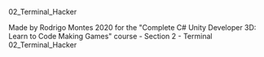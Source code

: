 02_Terminal_Hacker

Made by Rodrigo Montes 2020 for the "Complete C# Unity Developer 3D: Learn to Code Making Games" course - Section 2 - Terminal 02_Terminal_Hacker
